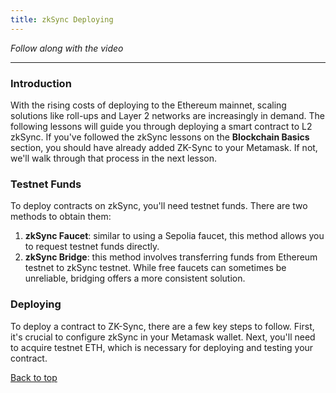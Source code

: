 ```yaml
---
title: zkSync Deploying
---
```


_Follow along with the video_

---

<a name="top"></a>

### Introduction

With the rising costs of deploying to the Ethereum mainnet, scaling solutions like roll-ups and Layer 2 networks are increasingly in demand. The following lessons will guide you through deploying a smart contract to L2 zkSync. If you've followed the zkSync lessons on the **Blockchain Basics** section, you should have already added ZK-Sync to your Metamask. If not, we'll walk through that process in the next lesson.

### Testnet Funds

To deploy contracts on zkSync, you'll need testnet funds. There are two methods to obtain them:

1. **zkSync Faucet**: similar to using a Sepolia faucet, this method allows you to request testnet funds directly.
2. **zkSync Bridge**: this method involves transferring funds from Ethereum testnet to zkSync testnet. While free faucets can sometimes be unreliable, bridging offers a more consistent solution.

### Deploying

To deploy a contract to ZK-Sync, there are a few key steps to follow. First, it's crucial to configure zkSync in your Metamask wallet. Next, you'll need to acquire testnet ETH, which is necessary for deploying and testing your contract.

[Back to top](#top)
